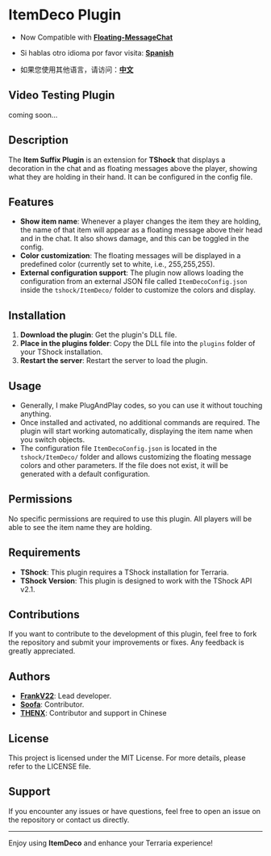 # ItemDeco Plugin
- Now Compatible with **[Floating-MessageChat](https://github.com/itsFrankV22/FloatingText-Chat)**

- Si hablas otro idioma por favor visita: **[Spanish](https://github.com/itsFrankV22/ItemSuffixBelowName/blob/master/READMESpanish.md)**
- 如果您使用其他语言，请访问：**[中文](https://github.com/itsFrankV22/ItemSuffixBelowName/blob/master/READMEChinese.md)**

## Video Testing Plugin
coming soon...

## Description

The **Item Suffix Plugin** is an extension for **TShock** that displays a decoration in the chat and as floating messages above the player, showing what they are holding in their hand. It can be configured in the config file.

## Features

- **Show item name**: Whenever a player changes the item they are holding, the name of that item will appear as a floating message above their head and in the chat. It also shows damage, and this can be toggled in the config.
- **Color customization**: The floating messages will be displayed in a predefined color (currently set to white, i.e., 255,255,255).
- **External configuration support**: The plugin now allows loading the configuration from an external JSON file called `ItemDecoConfig.json` inside the `tshock/ItemDeco/` folder to customize the colors and display.

## Installation

1. **Download the plugin**: Get the plugin's DLL file.
2. **Place in the plugins folder**: Copy the DLL file into the `plugins` folder of your TShock installation.
3. **Restart the server**: Restart the server to load the plugin.

## Usage

- Generally, I make PlugAndPlay codes, so you can use it without touching anything.
- Once installed and activated, no additional commands are required. The plugin will start working automatically, displaying the item name when you switch objects.
- The configuration file `ItemDecoConfig.json` is located in the `tshock/ItemDeco/` folder and allows customizing the floating message colors and other parameters. If the file does not exist, it will be generated with a default configuration.

## Permissions

No specific permissions are required to use this plugin. All players will be able to see the item name they are holding.

## Requirements

- **TShock**: This plugin requires a TShock installation for Terraria.
- **TShock Version**: This plugin is designed to work with the TShock API v2.1.

## Contributions

If you want to contribute to the development of this plugin, feel free to fork the repository and submit your improvements or fixes. Any feedback is greatly appreciated.

## Authors

- **[FrankV22](https://github.com/itsFrankV22)**: Lead developer.
- **[Soofa](https://github.com/Soof4)**: Contributor.
- **[THENX](https://github.com/THEXN)**: Contributor and support in Chinese

## License

This project is licensed under the MIT License. For more details, please refer to the LICENSE file.

## Support

If you encounter any issues or have questions, feel free to open an issue on the repository or contact us directly.

---

Enjoy using **ItemDeco** and enhance your Terraria experience!

